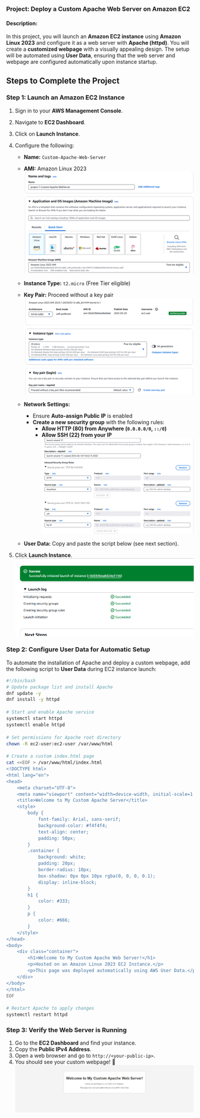 ### **Project: Deploy a Custom Apache Web Server on Amazon EC2**  

#### **Description:**  
In this project, you will launch an **Amazon EC2 instance** using **Amazon Linux 2023** and configure it as a web server with **Apache (httpd)**. You will create a **customized webpage** with a visually appealing design. The setup will be automated using **User Data**, ensuring that the web server and webpage are configured automatically upon instance startup.

## **Steps to Complete the Project**  

### **Step 1: Launch an Amazon EC2 Instance**  
1. Sign in to your **AWS Management Console**.  
2. Navigate to **EC2 Dashboard**. 
3. Click on **Launch Instance**.  
4. Configure the following:  
   - **Name:** `Custom-Apache-Web-Server`  
   - **AMI:** Amazon Linux 2023  
   ![alt text](Capture.PNG)

   - **Instance Type:** `t2.micro` (Free Tier eligible)  
   - **Key Pair:** Proceed without a key pair 
   ![alt text](Capture2.PNG)
   - **Network Settings:**  
     - Ensure **Auto-assign Public IP** is enabled  
     - **Create a new security group** with the following rules:  
       - **Allow HTTP (80) from Anywhere (`0.0.0.0/0`, `::/0`)**  
       - **Allow SSH (22) from your IP**  
       ![alt text](Capture3.PNG)

   - **User Data:** Copy and paste the script below (see next section).  

5. Click **Launch Instance**.  
       ![alt text](Capture4.PNG)

### **Step 2: Configure User Data for Automatic Setup**  
To automate the installation of Apache and deploy a custom webpage, add the following script to **User Data** during EC2 instance launch:  

```bash
#!/bin/bash
# Update package list and install Apache
dnf update -y
dnf install -y httpd

# Start and enable Apache service
systemctl start httpd
systemctl enable httpd

# Set permissions for Apache root directory
chown -R ec2-user:ec2-user /var/www/html

# Create a custom index.html page
cat <<EOF > /var/www/html/index.html
<!DOCTYPE html>
<html lang="en">
<head>
    <meta charset="UTF-8">
    <meta name="viewport" content="width=device-width, initial-scale=1.0">
    <title>Welcome to My Custom Apache Server</title>
    <style>
        body {
            font-family: Arial, sans-serif;
            background-color: #f4f4f4;
            text-align: center;
            padding: 50px;
        }
        .container {
            background: white;
            padding: 20px;
            border-radius: 10px;
            box-shadow: 0px 0px 10px rgba(0, 0, 0, 0.1);
            display: inline-block;
        }
        h1 {
            color: #333;
        }
        p {
            color: #666;
        }
    </style>
</head>
<body>
    <div class="container">
        <h1>Welcome to My Custom Apache Web Server!</h1>
        <p>Hosted on an Amazon Linux 2023 EC2 Instance.</p>
        <p>This page was deployed automatically using AWS User Data.</p>
    </div>
</body>
</html>
EOF

# Restart Apache to apply changes
systemctl restart httpd
```

### **Step 3: Verify the Web Server is Running**  
1. Go to the **EC2 Dashboard** and find your instance.  
2. Copy the **Public IPv4 Address**.  
3. Open a web browser and go to `http://<your-public-ip>`.  
4. You should see your custom webpage! 🎉  
![alt text](Captures.PNG)
